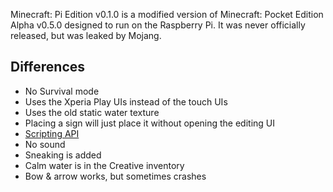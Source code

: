 Minecraft: Pi Edition v0.1.0 is a modified version of Minecraft: Pocket
Edition Alpha v0.5.0 designed to run on the Raspberry Pi. It was never
officially released, but was leaked by Mojang.

## Differences

- No Survival mode
- Uses the Xperia Play UIs instead of the touch UIs
- Uses the old static water texture
- Placing a sign will just place it without opening the editing UI
- [Scripting API](Minecraft:_Pi_Edition_Scripting_API "wikilink")
- No sound
- Sneaking is added
- Calm water is in the Creative inventory
- Bow & arrow works, but sometimes crashes